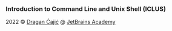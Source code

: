 ### Introduction to Command Line and Unix Shell (ICLUS)

2022 © [Dragan Ćajić](https://hyperskill.org/profile/110124359) @ [JetBrains Academy](https://www.jetbrains.com/academy/)
